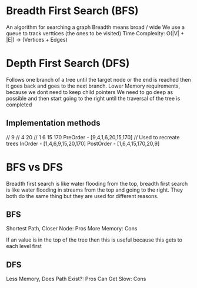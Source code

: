 # Breadth First Search (BFS)

An algorithm for searching a graph
Breadth means broad / wide
We use a queue to track verttices (the ones to be visited)
Time Complexity: O(|V| + |E|) -> (Vertices + Edges)

# Depth First Search (DFS)

Follows one branch of a tree until the target node or the end is reached then it goes back and goes to the next branch.
Lower Memory requirements, because we dont need to keep child pointers
We need to go deep as possible and then start going to the right until the traversal of the tree is completed

## Implementation methods

//       9
//    4     20
//   1 6  15  170
PreOrder - [9,4,1,6,20,15,170] // Used to recreate trees
InOrder - [1,4,6,9,15,20,170]
PostOrder - [1,6,4,15,170,20,9]

# BFS vs DFS

Breadth first search is like water flooding from the top, breadth first search is like water flooding in streams from the top and going to the right.
They both do the same thing but they are used for different reasons.

## BFS

Shortest Path, Closer Node: Pros
More Memory: Cons

If an value is in the top of the tree then this is useful because this gets to each level first

## DFS

Less Memory, Does Path Exist?: Pros
Can Get Slow: Cons
